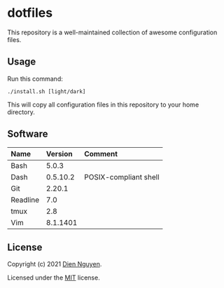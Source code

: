 # dotfiles

This repository is a well-maintained collection of awesome configuration files.

## Usage

Run this command:

```
./install.sh [light/dark]
```

This will copy all configuration files in this repository to your home directory.

## Software


| Name     | Version  | Comment               |
| :--------- | :--------- | :---------------------- |
| Bash     | 5.0.3    |                       |
| Dash     | 0.5.10.2 | POSIX-compliant shell |
| Git      | 2.20.1   |                       |
| Readline | 7.0      |                       |
| tmux     | 2.8      |                       |
| Vim      | 8.1.1401 |                       |

## License

Copyright (c) 2021 [Dien Nguyen](https://github.com/dienhn).

Licensed under the [MIT](./LICENSE) license.
